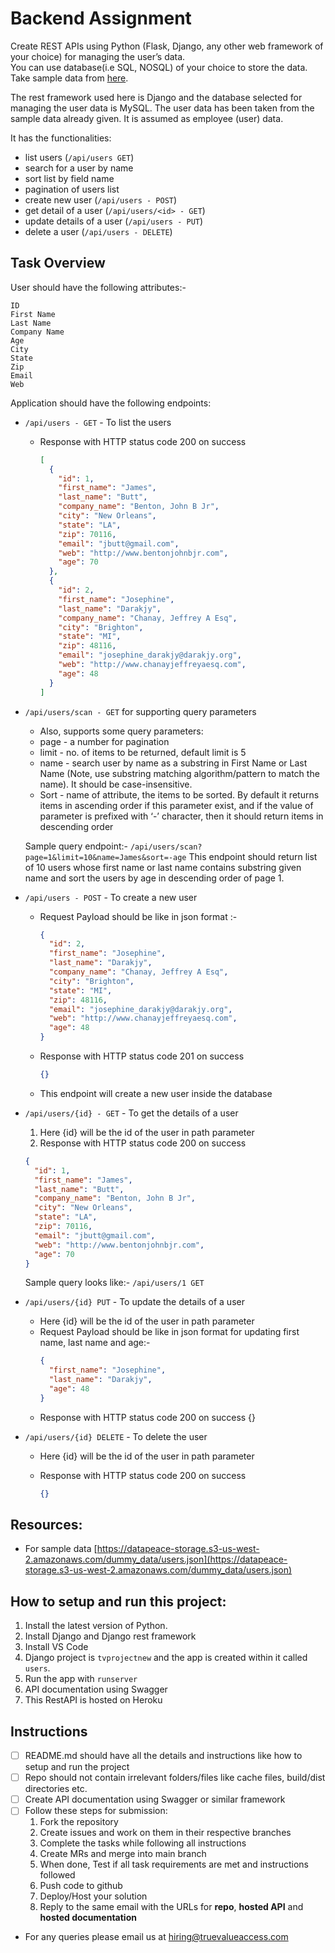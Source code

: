 # Backend Assignment

Create REST APIs using Python (Flask, Django, any other web framework of your choice) for managing the user’s data.  
You can use database(i.e SQL, NOSQL) of your choice to store the data.  
Take sample data from [here](https://datapeace-storage.s3-us-west-2.amazonaws.com/dummy_data/users.json).

The rest framework used here is Django and the database selected for managing the user data is MySQL. The user data has been taken from the sample data already given. It is assumed as employee (user) data. 

It has the functionalities:

- list users (`/api/users GET`)
- search for a user by name
- sort list by field name
- pagination of users list
- create new user (`/api/users - POST`)
- get detail of a user (`/api/users/<id> - GET`)
- update details of a user (`/api/users - PUT`)
- delete a user (`/api/users - DELETE`)

## **Task Overview**

User should have the following attributes:-

```
ID
First Name
Last Name
Company Name
Age
City
State
Zip
Email
Web
```

Application should have the following endpoints:

- `/api/users - GET` - To list the users

  - Response with HTTP status code 200 on success

    ```json
    [
      {
        "id": 1,
        "first_name": "James",
        "last_name": "Butt",
        "company_name": "Benton, John B Jr",
        "city": "New Orleans",
        "state": "LA",
        "zip": 70116,
        "email": "jbutt@gmail.com",
        "web": "http://www.bentonjohnbjr.com",
        "age": 70
      },
      {
        "id": 2,
        "first_name": "Josephine",
        "last_name": "Darakjy",
        "company_name": "Chanay, Jeffrey A Esq",
        "city": "Brighton",
        "state": "MI",
        "zip": 48116,
        "email": "josephine_darakjy@darakjy.org",
        "web": "http://www.chanayjeffreyaesq.com",
        "age": 48
      }
    ]
    ```
- `/api/users/scan - GET` for supporting query parameters
  - Also, supports some query parameters:
  - page - a number for pagination
  - limit - no. of items to be returned, default limit is 5
  - name - search user by name as a substring in First Name or Last Name (Note, use substring matching algorithm/pattern to match the name). It should be case-insensitive.
  - Sort - name of attribute, the items to be sorted. By default it returns items in ascending order if this parameter exist, and if the value of parameter is prefixed with ‘-’ character, then it should return items in descending order

  Sample query endpoint:- `/api/users/scan?page=1&limit=10&name=James&sort=-age` This endpoint should return list of 10 users whose first name or last name contains substring given name and sort the users by age in descending order of page 1.

- `/api/users - POST` - To create a new user

  - Request Payload should be like in json format :-

    ```json
    {
      "id": 2,
      "first_name": "Josephine",
      "last_name": "Darakjy",
      "company_name": "Chanay, Jeffrey A Esq",
      "city": "Brighton",
      "state": "MI",
      "zip": 48116,
      "email": "josephine_darakjy@darakjy.org",
      "web": "http://www.chanayjeffreyaesq.com",
      "age": 48
    }
    ```

  - Response with HTTP status code 201 on success
    ```json
    {}
    ```
  - This endpoint will create a new user inside the database

- `/api/users/{id} - GET` - To get the details of a user

  1. Here {id} will be the id of the user in path parameter
  1. Response with HTTP status code 200 on success

  ```json
  {
    "id": 1,
    "first_name": "James",
    "last_name": "Butt",
    "company_name": "Benton, John B Jr",
    "city": "New Orleans",
    "state": "LA",
    "zip": 70116,
    "email": "jbutt@gmail.com",
    "web": "http://www.bentonjohnbjr.com",
    "age": 70
  }
  ```

  Sample query looks like:- `/api/users/1 GET`

- `/api/users/{id} PUT` - To update the details of a user

  - Here {id} will be the id of the user in path parameter
  - Request Payload should be like in json format for updating first name, last name and age:-
    ```json
    {
      "first_name": "Josephine",
      "last_name": "Darakjy",
      "age": 48
    }
    ```
  - Response with HTTP status code 200 on success
    {}

- `/api/users/{id} DELETE` - To delete the user

  - Here {id} will be the id of the user in path parameter
  - Response with HTTP status code 200 on success

    ```json
    {}
    ```

## Resources:

- For sample data [https://datapeace-storage.s3-us-west-2.amazonaws.com/dummy_data/users.json](https://datapeace-storage.s3-us-west-2.amazonaws.com/dummy_data/users.json)

## How to setup and run this project:
1) Install the latest version of Python. 
2) Install Django and Django rest framework
3) Install VS Code 
4) Django project is `tvprojectnew` and the app is created within it called `users`.
5) Run the app with `runserver`
6) API documentation using Swagger
7) This RestAPI is hosted on Heroku

## **Instructions**

- [ ] README.md should have all the details and instructions like how to setup and run the project
- [ ] Repo should not contain irrelevant folders/files like cache files, build/dist directories etc.
- [ ] Create API documentation using Swagger or similar framework
- [ ] Follow these steps for submission:
  1. Fork the repository
  1. Create issues and work on them in their respective branches
  1. Complete the tasks while following all instructions
  1. Create MRs and merge into main branch
  1. When done, Test if all task requirements are met and instructions followed
  1. Push code to github
  1. Deploy/Host your solution
  1. Reply to the same email with the URLs for **repo**, **hosted API** and **hosted documentation** 
- For any queries please email us at [hiring@truevalueaccess.com](mailto:hiring@truevalueaccess.com)
